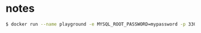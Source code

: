 # notes

```sh
$ docker run --name playground -e MYSQL_ROOT_PASSWORD=mypassword -p 3306:3306 -d mysql:8.0
```
